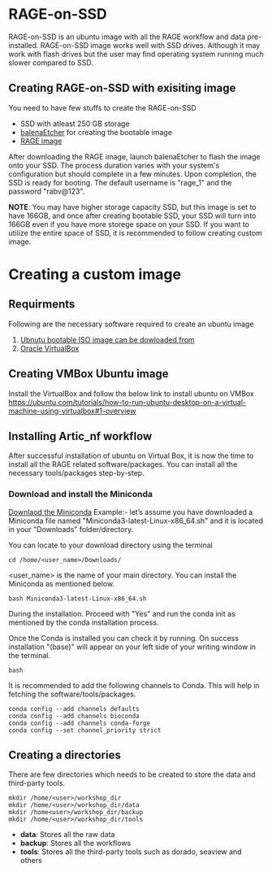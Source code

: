 # RAGE-on-SSD
RAGE-on-SSD is an ubuntu image with all the RAGE workflow and data pre-installed. RAGE-on-SSD image works well with SSD drives. Although it may work with flash drives but the user may find operating system running much slower compared to SSD.

## Creating RAGE-on-SSD with exisiting image
You need to have few stuffs to create the RAGE-on-SSD
-  SSD with atleast 250 GB storage
-  [balenaEtcher](https://etcher.balena.io) for creating the bootable image
-  [RAGE image]()

After downloading the RAGE image, launch balenaEtcher to flash the image onto your SSD. The process duration varies with your system's configuration but should complete in a few minutes. Upon completion, the SSD is ready for booting. 
The default username is "rage_1" and the password "rabv@123".

**NOTE**: You may have higher storage capacity SSD, but this image is set to have 166GB, and once after creating bootable SSD, your SSD will turn into 166GB even if you have more storege space on your SSD.  If you want to utilize the
entire space of SSD, it is recommended to follow creating custom image.

# Creating a custom image

## Requirments
Following are the necessary software required to create an ubuntu image
1. [Ubnutu bootable ISO image can be dowloaded from](/https://ubuntu.com/download/desktop)
2. [Oracle VirtualBox](https://www.virtualbox.org)

## Creating VMBox Ubuntu image
Install the VirtualBox and follow the below link to install ubuntu on VMBox
https://ubuntu.com/tutorials/how-to-run-ubuntu-desktop-on-a-virtual-machine-using-virtualbox#1-overview

## Installing Artic_nf workflow
After successful installation of ubuntu on Virtual Box, it is now the time to install all the RAGE related software/packages.
You can install all the necessary tools/packages step-by-step.

### Download and install the Miniconda
[Downlaod the Miniconda](https://docs.anaconda.com/free/miniconda/index.html)
Example:- let’s assume you have downloaded a Miniconda file named "Miniconda3-latest-Linux-x86_64.sh" and it is located in your "Downloads" folder/directory.

You can locate to your download directory using the terminal
```shell
cd /home/<user_name>/Downloads/
```
<user_name> is the name of your main directory. You can install the Miniconda as mentioned below.

```shell
bash Miniconda3-latest-Linux-x86_64.sh
```
During the installation. Proceed with "Yes" and run the conda init as mentioned by the conda installation process. 

Once the Conda is installed you can check it by running. On success installation "(base)" will appear on your left side of your writing window in the terminal. 
```shell
bash
```

It is recommended to add the following channels to Conda. This will help in fetching the software/tools/packages. 
```shell
conda config --add channels defaults
conda config --add channels bioconda
conda config --add channels conda-forge
conda config --set channel_priority strict
```

## Creating a directories
There are few directories which needs to be created to store the data and third-party tools. 
```shell
mkdir /home/<user>/workshop_dir
mkdir /home/<user>/workshop_dir/data
mkdir /home<user>/workshop_dir/backup
mkdir /home/<user>/workshop_dir/tools
```
-  **data**: Stores all the raw data
-  **backup**: Stores all the workflows
-  **tools**: Stores all the third-party tools such as dorado, seaview and others



